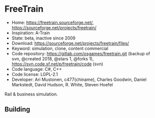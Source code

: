 # FreeTrain

- Home: https://freetrain.sourceforge.net/, https://sourceforge.net/projects/freetrain/
- Inspiration: A-Train
- State: beta, inactive since 2009
- Download: https://sourceforge.net/projects/freetrain/files/
- Keyword: simulation, clone, content commercial
- Code repository: https://gitlab.com/osgames/freetrain.git (backup of svn, @created 2018, @stars 1, @forks 1), https://svn.code.sf.net/p/freetrain/code (svn)
- Code language: C#, C++
- Code license: LGPL-2.1
- Developer: Ari Mustonen, c477(chiname), Charles Goodwin, Daniel Markstedt, David Hudson, R. White, Steven Hoefel

Rail & business simulation.

## Building
